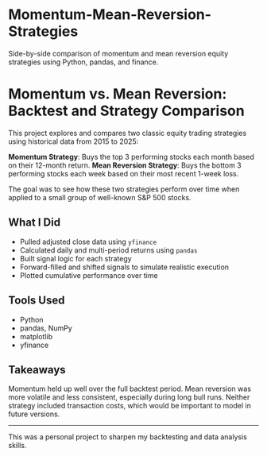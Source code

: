 # Momentum-Mean-Reversion-Strategies
Side-by-side comparison of momentum and mean reversion equity strategies using Python, pandas, and finance.

# Momentum vs. Mean Reversion: Backtest and Strategy Comparison
This project explores and compares two classic equity trading strategies using historical data from 2015 to 2025:

**Momentum Strategy**: Buys the top 3 performing stocks each month based on their 12-month return.
**Mean Reversion Strategy**: Buys the bottom 3 performing stocks each week based on their most recent 1-week loss.

The goal was to see how these two strategies perform over time when applied to a small group of well-known S&P 500 stocks.

## What I Did
- Pulled adjusted close data using `yfinance`
- Calculated daily and multi-period returns using `pandas`
- Built signal logic for each strategy
- Forward-filled and shifted signals to simulate realistic execution
- Plotted cumulative performance over time

## Tools Used
- Python  
- pandas, NumPy  
- matplotlib  
- yfinance

## Takeaways
Momentum held up well over the full backtest period. Mean reversion was more volatile and less consistent, especially during long bull runs. Neither strategy included transaction costs, which would be important to model in future versions.

---

This was a personal project to sharpen my backtesting and data analysis skills. 
